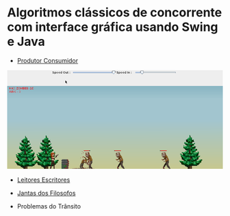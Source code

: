 # Algoritmos clássicos de concorrente com interface gráfica usando Swing e Java

* [Produtor Consumidor](https://github.com/n0bode/Concorrente/tree/master/ProdutorConsumidor)

![Kill all the zombies](https://raw.githubusercontent.com/n0bode/Concorrente/master/ProdutorConsumidor/logo.gif)

* [Leitores Escritores](https://github.com/n0bode/Concorrente/tree/master/ProdutorConsumidor)

* [Jantas dos Filosofos](https://github.com/n0bode/Concorrente/tree/master/Filosofos)

* Problemas do Trânsito
